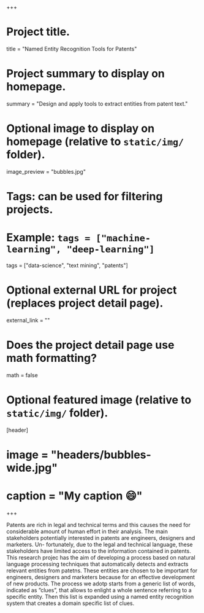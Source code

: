 +++

# Project title.
title = "Named Entity Recognition Tools for Patents"

# Project summary to display on homepage.
summary = "Design and apply tools to extract entities from patent text."

# Optional image to display on homepage (relative to `static/img/` folder).
image_preview = "bubbles.jpg"

# Tags: can be used for filtering projects.
# Example: `tags = ["machine-learning", "deep-learning"]`
tags = ["data-science", "text mining", "patents"]

# Optional external URL for project (replaces project detail page).
external_link = ""

# Does the project detail page use math formatting?
math = false

# Optional featured image (relative to `static/img/` folder).
[header]
# image = "headers/bubbles-wide.jpg"
# caption = "My caption :smile:"

+++

Patents are rich in legal and technical terms and this causes the need for considerable amount of human effort in their analysis. The main stakeholders potentially interested in patents are engineers, designers and marketers. Un- fortunately, due to the legal and technical language, these stakeholders have limited access to the information contained in patents.
This research projec has the aim of developing a process based on natural language processing techniques that automatically detects and extracts relevant entities from patetns. These entities are chosen to be important for engineers, designers and marketers because for an effective development of new products.
The process we adotp starts from a generic list of words, indicated as ”clues”, that allows to enlight a whole sentence referring to a specific entity. Then this list is expanded using a named entity recognition system that creates a domain specific list of clues. 
